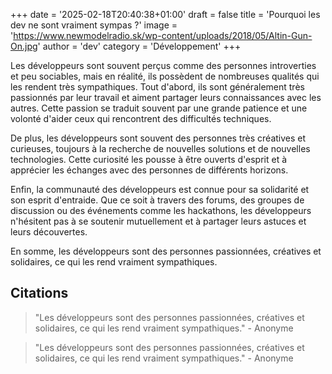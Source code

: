 +++
date = '2025-02-18T20:40:38+01:00'
draft = false
title = 'Pourquoi les dev ne sont vraiment sympas ?'
image = 'https://www.newmodelradio.sk/wp-content/uploads/2018/05/Altin-Gun-On.jpg'
author = 'dev'
category = 'Développement'
+++


Les développeurs sont souvent perçus comme des personnes introverties et peu sociables, mais en réalité, ils possèdent de nombreuses qualités qui les rendent très sympathiques. Tout d'abord, ils sont généralement très passionnés par leur travail et aiment partager leurs connaissances avec les autres. Cette passion se traduit souvent par une grande patience et une volonté d'aider ceux qui rencontrent des difficultés techniques.
<!--more-->

De plus, les développeurs sont souvent des personnes très créatives et curieuses, toujours à la recherche de nouvelles solutions et de nouvelles technologies. Cette curiosité les pousse à être ouverts d'esprit et à apprécier les échanges avec des personnes de différents horizons.

Enfin, la communauté des développeurs est connue pour sa solidarité et son esprit d'entraide. Que ce soit à travers des forums, des groupes de discussion ou des événements comme les hackathons, les développeurs n'hésitent pas à se soutenir mutuellement et à partager leurs astuces et leurs découvertes.

En somme, les développeurs sont des personnes passionnées, créatives et solidaires, ce qui les rend vraiment sympathiques.

## Citations

> "Les développeurs sont des personnes passionnées, créatives et solidaires, ce qui les rend vraiment sympathiques." - Anonyme

> "Les développeurs sont des personnes passionnées, créatives et solidaires, ce qui les rend vraiment sympathiques." - Anonyme
